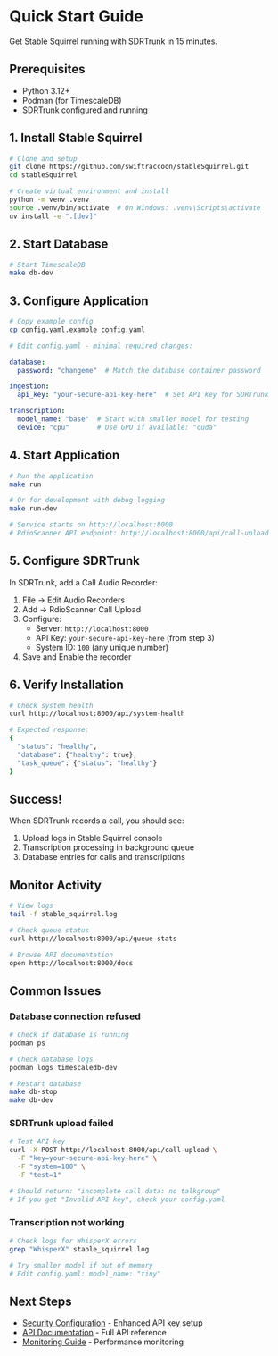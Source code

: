 # Quick Start Guide

Get Stable Squirrel running with SDRTrunk in 15 minutes.

## Prerequisites

- Python 3.12+
- Podman (for TimescaleDB)
- SDRTrunk configured and running

## 1. Install Stable Squirrel

```bash
# Clone and setup
git clone https://github.com/swiftraccoon/stableSquirrel.git
cd stableSquirrel

# Create virtual environment and install
python -m venv .venv
source .venv/bin/activate  # On Windows: .venv\Scripts\activate
uv install -e ".[dev]"
```

## 2. Start Database

```bash
# Start TimescaleDB
make db-dev
```

## 3. Configure Application

```bash
# Copy example config
cp config.yaml.example config.yaml

# Edit config.yaml - minimal required changes:
```

```yaml
database:
  password: "changeme"  # Match the database container password

ingestion:
  api_key: "your-secure-api-key-here"  # Set API key for SDRTrunk

transcription:
  model_name: "base"  # Start with smaller model for testing
  device: "cpu"       # Use GPU if available: "cuda"
```

## 4. Start Application

```bash
# Run the application
make run

# Or for development with debug logging
make run-dev

# Service starts on http://localhost:8000
# RdioScanner API endpoint: http://localhost:8000/api/call-upload
```

## 5. Configure SDRTrunk

In SDRTrunk, add a Call Audio Recorder:

1. File → Edit Audio Recorders
2. Add → RdioScanner Call Upload
3. Configure:
   - Server: `http://localhost:8000`
   - API Key: `your-secure-api-key-here` (from step 3)
   - System ID: `100` (any unique number)
4. Save and Enable the recorder

## 6. Verify Installation

```bash
# Check system health
curl http://localhost:8000/api/system-health

# Expected response:
{
  "status": "healthy",
  "database": {"healthy": true},
  "task_queue": {"status": "healthy"}
}
```

## Success!

When SDRTrunk records a call, you should see:

1. Upload logs in Stable Squirrel console
2. Transcription processing in background queue
3. Database entries for calls and transcriptions

## Monitor Activity

```bash
# View logs
tail -f stable_squirrel.log

# Check queue status
curl http://localhost:8000/api/queue-stats

# Browse API documentation
open http://localhost:8000/docs
```

## Common Issues

### Database connection refused

```bash
# Check if database is running
podman ps

# Check database logs
podman logs timescaledb-dev

# Restart database
make db-stop
make db-dev
```

### SDRTrunk upload failed

```bash
# Test API key
curl -X POST http://localhost:8000/api/call-upload \
  -F "key=your-secure-api-key-here" \
  -F "system=100" \
  -F "test=1"

# Should return: "incomplete call data: no talkgroup"
# If you get "Invalid API key", check your config.yaml
```

### Transcription not working

```bash
# Check logs for WhisperX errors
grep "WhisperX" stable_squirrel.log

# Try smaller model if out of memory
# Edit config.yaml: model_name: "tiny"
```

## Next Steps

- [Security Configuration](SECURITY.md) - Enhanced API key setup  
- [API Documentation](API_REFERENCE.md) - Full API reference
- [Monitoring Guide](MONITORING.md) - Performance monitoring